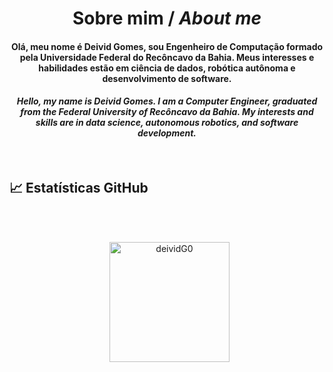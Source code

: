 <h1 align="center"> Sobre mim / <i>About me</i></h1>

<h4 align="center">Olá, meu nome é Deivid Gomes, sou Engenheiro de Computação formado pela Universidade Federal do Recôncavo da Bahia. Meus interesses e habilidades estão em ciência de dados, robótica autônoma e desenvolvimento de software.
</h4>

<h4 align="center"><i>Hello, my name is Deivid Gomes. I am a Computer Engineer, graduated from the Federal University of Recôncavo da Bahia. My interests and skills are in data science, autonomous robotics, and software development.</i></h4>
<br>

## 📈 Estatísticas GitHub

<br/>
  <p align="center">
<br/>
  &nbsp;
	  <img src="https://github-readme-stats.vercel.app/api/top-langs?username=deividG0&show_icons=true&locale=en&layout=compact&theme=JavaScript" alt="deividG0" height="192px"/>
  <br/>
